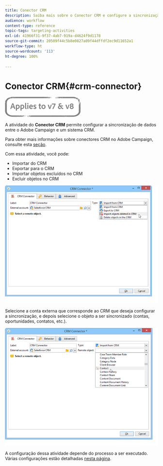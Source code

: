 ```yaml
---
title: Conector CRM
description: Saiba mais sobre o Conector CRM e configure a sincronização de dados
audience: workflow
content-type: reference
topic-tags: targeting-activities
exl-id: 41966f31-9f37-4ab7-919a-d4624f9d1178
source-git-commit: 20509f44c5b8e0827a09f44dffdf2ec9d11652a1
workflow-type: ht
source-wordcount: '113'
ht-degree: 100%

---
```


# Conector CRM{#crm-connector}

![](../../assets/common.svg)

A atividade do **Conector CRM** permite configurar a sincronização de dados entre o Adobe Campaign e um sistema CRM.

Para obter mais informações sobre conectores CRM no Adobe Campaign, consulte esta [seção](../../platform/using/crm-connectors.md).

Com essa atividade, você pode:

* Importar do CRM
* Exportar para o CRM
* Importar objetos excluídos no CRM
* Excluir objetos no CRM

![](assets/crm_task_select_op.png)

Selecione a conta externa que corresponde ao CRM que deseja configurar a sincronização, e depois selecione o objeto a ser sincronizado (contas, oportunidades, contatos, etc.).

![](assets/crm_task_select_obj.png)

A configuração dessa atividade depende do processo a ser executado. Várias configurações estão detalhadas [nesta página](../../platform/using/crm-data-sync.md).

